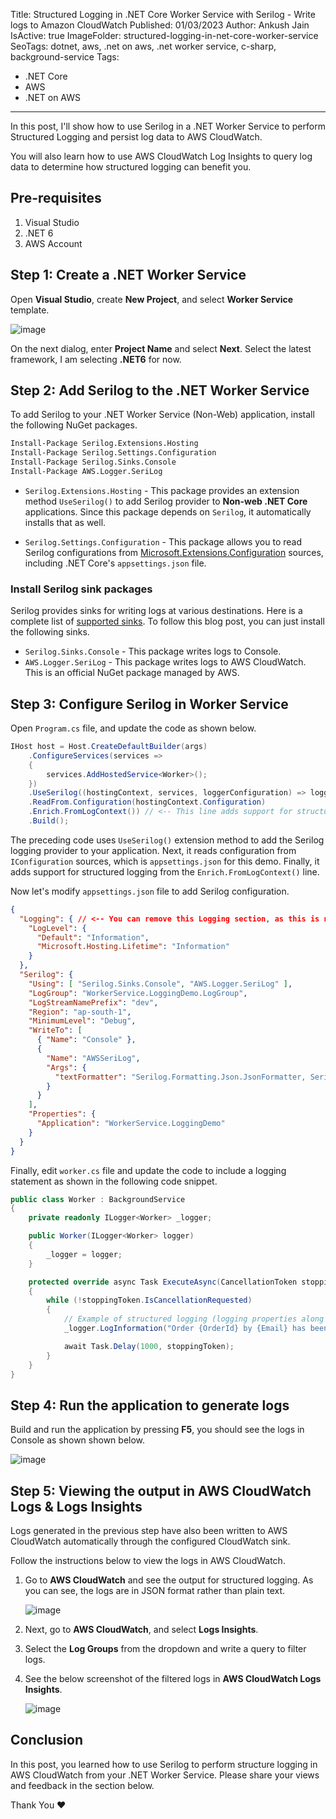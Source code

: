 Title: Structured Logging in .NET Core Worker Service with Serilog - Write logs to Amazon CloudWatch
Published: 01/03/2023
Author: Ankush Jain
IsActive: true
ImageFolder: structured-logging-in-net-core-worker-service
SeoTags: dotnet, aws, .net on aws, .net worker service, c-sharp, background-service
Tags:
  - .NET Core
  - AWS
  - .NET on AWS
---
In this post, I'll show how to use Serilog in a .NET Worker Service to perform Structured Logging and persist log data to AWS CloudWatch.

You will also learn how to use AWS CloudWatch Log Insights to query log data to determine how structured logging can benefit you.

## Pre-requisites
1. Visual Studio
2. .NET 6
3. AWS Account

## Step 1: Create a .NET Worker Service
Open **Visual Studio**, create **New Project**, and select **Worker Service** template.

![image](/img/blogs/structured-logging-in-net-core-worker-service/logging-to-amazon-cloudwatch-with-serilog-1.png)

On the next dialog, enter **Project Name** and select **Next**. Select the latest framework, I am selecting **.NET6**  for now.

## Step 2: Add Serilog to the .NET Worker Service
To add Serilog to your .NET Worker Service (Non-Web) application, install the following NuGet packages.
 ```ps
 Install-Package Serilog.Extensions.Hosting
 Install-Package Serilog.Settings.Configuration
 Install-Package Serilog.Sinks.Console
 Install-Package AWS.Logger.SeriLog
 ```

- `Serilog.Extensions.Hosting` - This package provides an extension method `UseSerilog()` to add Serilog provider to **Non-web .NET Core** applications. Since this package depends on `Serilog`, it automatically installs that as well.

- `Serilog.Settings.Configuration` - This package allows you to read Serilog configurations from [Microsoft.Extensions.Configuration](https://learn.microsoft.com/en-us/aspnet/core/fundamentals/configuration/?view=aspnetcore-6.0) sources, including .NET Core's `appsettings.json` file.

### Install Serilog sink packages
Serilog provides sinks for writing logs at various destinations. Here is a complete list of [supported sinks](https://github.com/serilog/serilog/wiki/Provided-Sinks). To follow this blog post, you can just install the following sinks.

- `Serilog.Sinks.Console` - This package writes logs to Console.
- `AWS.Logger.SeriLog` - This package writes logs to AWS CloudWatch. This is an official NuGet package managed by AWS. 

## Step 3: Configure Serilog in Worker Service
Open `Program.cs` file, and update the code as shown below.

```cs
IHost host = Host.CreateDefaultBuilder(args)
    .ConfigureServices(services =>
    {
        services.AddHostedService<Worker>();
    })
    .UseSerilog((hostingContext, services, loggerConfiguration) => loggerConfiguration
    .ReadFrom.Configuration(hostingContext.Configuration)  
    .Enrich.FromLogContext()) // <-- This line adds support for structured logging
    .Build();
```
The preceding code uses `UseSerilog()` extension method to add the Serilog logging provider to your application. Next, it reads configuration from `IConfiguration` sources, which is `appsettings.json` for this demo. Finally, it adds support for structured logging from the `Enrich.FromLogContext()` line. 

Now let's modify `appsettings.json` file to add Serilog configuration.

```json
{
  "Logging": { // <-- You can remove this Logging section, as this is no longer used
    "LogLevel": {
      "Default": "Information",
      "Microsoft.Hosting.Lifetime": "Information"
    }
  },
  "Serilog": {
    "Using": [ "Serilog.Sinks.Console", "AWS.Logger.SeriLog" ],
    "LogGroup": "WorkerService.LoggingDemo.LogGroup",
    "LogStreamNamePrefix": "dev",
    "Region": "ap-south-1",
    "MinimumLevel": "Debug",
    "WriteTo": [
      { "Name": "Console" },
      {
        "Name": "AWSSeriLog",
        "Args": {
          "textFormatter": "Serilog.Formatting.Json.JsonFormatter, Serilog"
        }
      }
    ],
    "Properties": {
      "Application": "WorkerService.LoggingDemo"
    }
  }
}
```

Finally, edit `worker.cs` file and update the code to include a logging statement as shown in the following code snippet.

```cs
public class Worker : BackgroundService
{
    private readonly ILogger<Worker> _logger;

    public Worker(ILogger<Worker> logger)
    {
        _logger = logger;
    }

    protected override async Task ExecuteAsync(CancellationToken stoppingToken)
    {
        while (!stoppingToken.IsCancellationRequested)
        {
            // Example of structured logging (logging properties along with log event)
            _logger.LogInformation("Order {OrderId} by {Email} has been processed successfully.", 1, "user@domain.com");

            await Task.Delay(1000, stoppingToken);
        }
    }
}
```

## Step 4: Run the application to generate logs
Build and run the application by pressing **F5**, you should see the logs in Console as shown shown below.

![image](/img/blogs/structured-logging-in-net-core-worker-service/logging-to-amazon-cloudwatch-with-serilog-2.png)

## Step 5: Viewing the output in AWS CloudWatch Logs & Logs Insights
Logs generated in the previous step have also been written to AWS CloudWatch automatically through the configured CloudWatch sink. 

Follow the instructions below to view the logs in AWS CloudWatch.

1. Go to **AWS CloudWatch** and see the output for structured logging. As you can see, the logs are in JSON format rather than plain text.

   ![image](/img/blogs/structured-logging-in-net-core-worker-service/logging-to-amazon-cloudwatch-with-serilog-3.png)

2. Next, go to **AWS CloudWatch**, and select **Logs Insights**.
3. Select the **Log Groups** from the dropdown and write a query to filter logs.
4. See the below screenshot of the filtered logs in **AWS CloudWatch Logs Insights**.
   
   ![image](/img/blogs/structured-logging-in-net-core-worker-service/logging-to-amazon-cloudwatch-with-serilog-4.png)

## Conclusion
In this post, you learned how to use Serilog to perform structure logging in AWS CloudWatch from your .NET Worker Service. Please share your views and feedback in the section below.

Thank You ❤️
